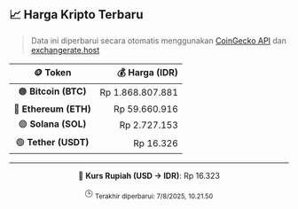 

<!-- HARGA_KRIPTO -->
## 📈 Harga Kripto Terbaru

> Data ini diperbarui secara otomatis menggunakan [CoinGecko API](https://www.coingecko.com/) dan [exchangerate.host](https://exchangerate.host/)

<div align="center">

| 🪙 Token | 💰 Harga (IDR) |
|:------:|---------------:|
| 🟠 **Bitcoin (BTC)**   | Rp 1.868.807.881 |
| 🔵 **Ethereum (ETH)**  | Rp 59.660.916 |
| 🟣 **Solana (SOL)**    | Rp 2.727.153 |
| 🟢 **Tether (USDT)**   | Rp 16.326 |

---

💱 **Kurs Rupiah (USD → IDR)**: Rp 16.323

🕒 <sub>Terakhir diperbarui: 7/8/2025, 10.21.50</sub>

</div>
<!-- /HARGA_KRIPTO -->